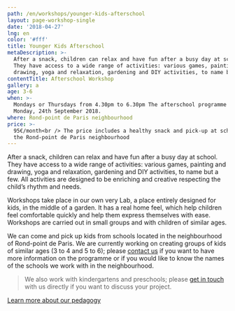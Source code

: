 ```yaml
---
path: /en/workshops/younger-kids-afterschool
layout: page-workshop-single
date: '2018-04-27'
lng: en
color: '#fff'
title: Younger Kids Afterschool
metaDescription: >-
  After a snack, children can relax and have fun after a busy day at school.
  They have access to a wide range of activities: various games, painting and
  drawing, yoga and relaxation, gardening and DIY activities, to name but a few.
contentTitle: Afterschool Workshop
gallery: a
age: 3-6
when: >-
  Mondays or Thursdays from 4.30pm to 6.30pm The afterschool programme starts on
  Monday, 24th September 2018.
where: Rond-point de Paris neighbourhood
price: >-
  95€/month<br /> The price includes a healthy snack and pick-up at school in
  the Rond-point de Paris neighbourhood
---
```

After a snack, children can relax and have fun after a busy day at school. They have access to a wide range of activities: various games, painting and drawing, yoga and relaxation, gardening and DIY activities, to name but a few. All activities are designed to be enriching and creative respecting the child’s rhythm and needs.

Workshops take place in our own very Lab, a place entirely designed for kids, in the middle of a garden. It has a real home feel, which help children feel comfortable quickly and help them express themselves with ease. Workshops are carried out in small groups and with children of similar ages.   

We can come and pick up kids from schools located in the neighbourhood of Rond-point de Paris. We are currently working on creating groups of kids of similar ages (3 to 4 and 5 to 6); please [contact us](/en/contact-us) if you want to have more information on the programme or if you would like to know the names of the schools we work with in the neighbourhood.

> We also work with kindergartens and preschools; please [get in touch](/en/contact-us) with us directly if you want to discuss your project.

[Learn more about our pedagogy](/en/pedagogy)

